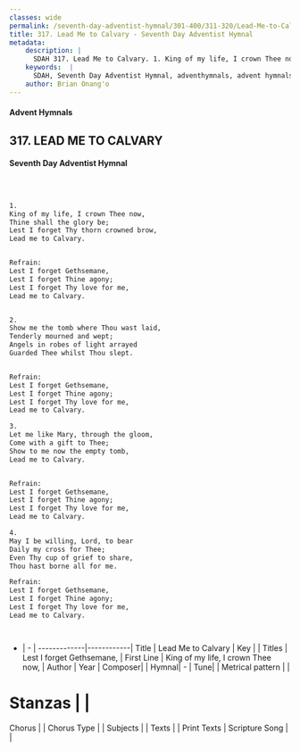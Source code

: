 ```yaml
---
classes: wide
permalink: /seventh-day-adventist-hymnal/301-400/311-320/Lead-Me-to-Calvary/
title: 317. Lead Me to Calvary - Seventh Day Adventist Hymnal
metadata:
    description: |
      SDAH 317. Lead Me to Calvary. 1. King of my life, I crown Thee now, Thine shall the glory be; Lest I forget Thy thorn crowned brow, Lead me to Calvary. 
    keywords:  |
      SDAH, Seventh Day Adventist Hymnal, adventhymnals, advent hymnals, Lead Me to Calvary, King of my life, I crown Thee now, ,Lest I forget Gethsemane,
    author: Brian Onang'o
---
```


#### Advent Hymnals
## 317. LEAD ME TO CALVARY
#### Seventh Day Adventist Hymnal

```txt



1.
King of my life, I crown Thee now,
Thine shall the glory be;
Lest I forget Thy thorn crowned brow,
Lead me to Calvary.


Refrain:
Lest I forget Gethsemane,
Lest I forget Thine agony;
Lest I forget Thy love for me,
Lead me to Calvary.


2.
Show me the tomb where Thou wast laid,
Tenderly mourned and wept;
Angels in robes of light arrayed
Guarded Thee whilst Thou slept.


Refrain:
Lest I forget Gethsemane,
Lest I forget Thine agony;
Lest I forget Thy love for me,
Lead me to Calvary.

3.
Let me like Mary, through the gloom,
Come with a gift to Thee;
Show to me now the empty tomb,
Lead me to Calvary.


Refrain:
Lest I forget Gethsemane,
Lest I forget Thine agony;
Lest I forget Thy love for me,
Lead me to Calvary.

4.
May I be willing, Lord, to bear
Daily my cross for Thee;
Even Thy cup of grief to share,
Thou hast borne all for me.

Refrain:
Lest I forget Gethsemane,
Lest I forget Thine agony;
Lest I forget Thy love for me,
Lead me to Calvary.




```

- |   -  |
-------------|------------|
Title | Lead Me to Calvary |
Key |  |
Titles | Lest I forget Gethsemane, |
First Line | King of my life, I crown Thee now, |
Author | 
Year | 
Composer|  |
Hymnal|  - |
Tune|  |
Metrical pattern | |
# Stanzas |  |
Chorus |  |
Chorus Type |  |
Subjects |  |
Texts |  |
Print Texts | 
Scripture Song |  |
  
